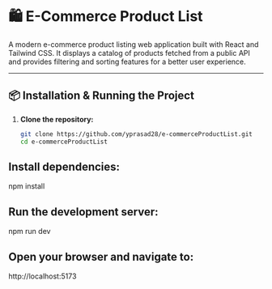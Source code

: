 
# 🛍️ E-Commerce Product List

A modern e-commerce product listing web application built with React and Tailwind CSS. It displays a catalog of products fetched from a public API and provides filtering and sorting features for a better user experience.

---

## 📦 Installation & Running the Project

1. **Clone the repository:**
   ```bash
   git clone https://github.com/yprasad28/e-commerceProductList.git
   cd e-commerceProductList
## Install dependencies:

npm install

## Run the development server:

npm run dev

## Open your browser and navigate to:
http://localhost:5173

